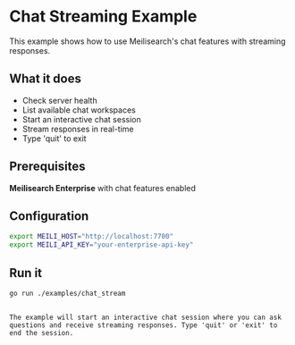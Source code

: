 # Chat Streaming Example

This example shows how to use Meilisearch's chat features with streaming responses.

## What it does

- Check server health
- List available chat workspaces
- Start an interactive chat session
- Stream responses in real-time
- Type 'quit' to exit

## Prerequisites

 **Meilisearch Enterprise** with chat features enabled

## Configuration

```bash
export MEILI_HOST="http://localhost:7700"
export MEILI_API_KEY="your-enterprise-api-key"
```

## Run it

```bash
go run ./examples/chat_stream
```
```

The example will start an interactive chat session where you can ask questions and receive streaming responses. Type 'quit' or 'exit' to end the session.
